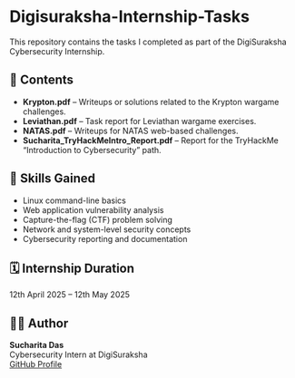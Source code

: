 # Digisuraksha-Internship-Tasks

This repository contains the tasks I completed as part of the DigiSuraksha Cybersecurity Internship.

## 📁 Contents

- **Krypton.pdf** – Writeups or solutions related to the Krypton wargame challenges.
- **Leviathan.pdf** – Task report for Leviathan wargame exercises.
- **NATAS.pdf** – Writeups for NATAS web-based challenges.
- **Sucharita_TryHackMeIntro_Report.pdf** – Report for the TryHackMe “Introduction to Cybersecurity” path.

## 🧠 Skills Gained

- Linux command-line basics
- Web application vulnerability analysis
- Capture-the-flag (CTF) problem solving
- Network and system-level security concepts
- Cybersecurity reporting and documentation

## 🗓️ Internship Duration

12th April 2025 – 12th May 2025

## 👩‍💻 Author

**Sucharita Das**  
Cybersecurity Intern at DigiSuraksha  
[GitHub Profile](https://github.com/Sucharita-19)
